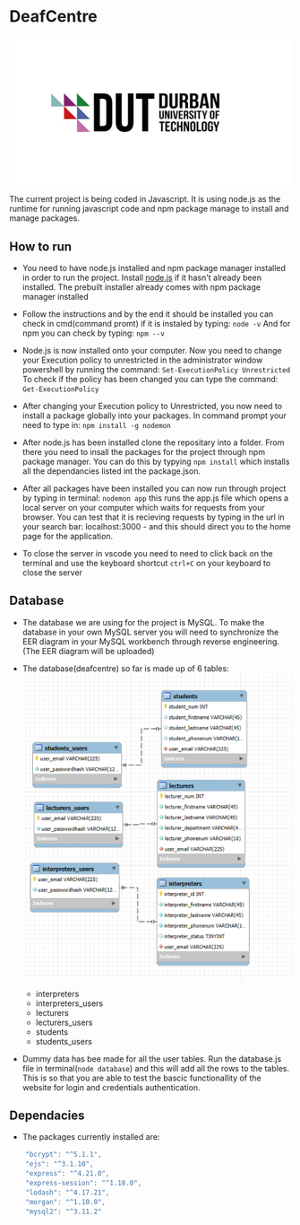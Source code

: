 # DeafCentre
![DUT logo image](/public/images/dut-logo.jpg)

The current project is being coded in Javascript. It is using node.js as the runtime for running javascript code and npm package manage to install and manage packages.

## How to run
- You need to have node.js installed and npm package manager installed in order to run the project. Install [node.js](https://nodejs.org/en/download/prebuilt-installer) if it hasn't already been installed. The prebuilt installer already comes with npm package manager installed

- Follow the instructions and by the end it should be installed you can check in cmd(command promt) if it is instaled by typing: 
                    `node -v`
 And for npm you can check by typing: `npm --v`

- Node.js is now installed onto your computer. Now you need to change your Execution policy to unrestricted in the administrator window powershell by running the command:
                    `Set-ExecutionPolicy Unrestricted`
To check if the policy has been changed you can type the command: `Get-ExecutionPolicy`

- After changing your Execution policy to Unrestricted, you now need to install a package globally into your packages. In command prompt your need to type in:
                    `npm install -g nodemon`

- After node.js has been installed clone the repositary into a folder. From there you need to insall the packages for the project through npm package manager. You can do this by typying `npm install` which installs all the dependancies listed int the package.json. 

- After all packages have been installed you can now run through project by typing in terminal:
                    `nodemon app`
 this runs the app.js file which opens a local server on your computer which waits for requests from your browser. You can test that it is recieving requests by typing in the url in your search bar: localhost:3000 - and this should direct you to the home page for the application.

- To close the server in vscode you need to need to click back on the terminal and use the keyboard shortcut `ctrl+C` on your keyboard to close the server

## Database

- The database we are using for the project is MySQL. To make the database in your own MySQL server you will need to synchronize the EER diagram in your  MySQL workbench through reverse engineering.(The EER diagram will be uploaded)

- The database(deafcentre) so far is made up of 6 tables:
![Deafcentre ERD](/public/images/EER.png)
    - interpreters                               
    - interpreters_users
    - lecturers
    - lecturers_users
    - students
    - students_users

- Dummy data has bee made for all the user tables. Run the database.js file in terminal(`node database`) and this will add all the rows to the tables. This is so that you are able to test the bascic functionallity of the website for login and credentials authentication.

## Dependacies

- The packages currently installed are:

```javascript
    "bcrypt": "^5.1.1",
    "ejs": "^3.1.10",
    "express": "^4.21.0",
    "express-session": "^1.18.0",
    "lodash": "^4.17.21",
    "morgan": "^1.10.0",
    "mysql2": "^3.11.2"
```
